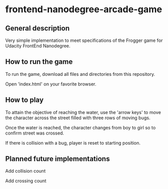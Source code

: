 frontend-nanodegree-arcade-game
===============================

General description
-------------------

Very simple implementation to meet specifications of the Frogger game for Udacity FrontEnd Nanodegree.

How to run the game
-------------------

To run the game, download all files and directories from this repository. 

Open 'index.html' on your favorite browser.

How to play
-----------

To attain the objective of reaching the water, use the 'arrow keys' to move the character across the street filled with three rows of moving bugs.

Once the water is reached, the character changes from boy to girl so to confirm street was crossed.

If there is collision with a bug, player is reset to starting position.

Planned future implementations
------------------------------

Add collision count

Add crossing count
